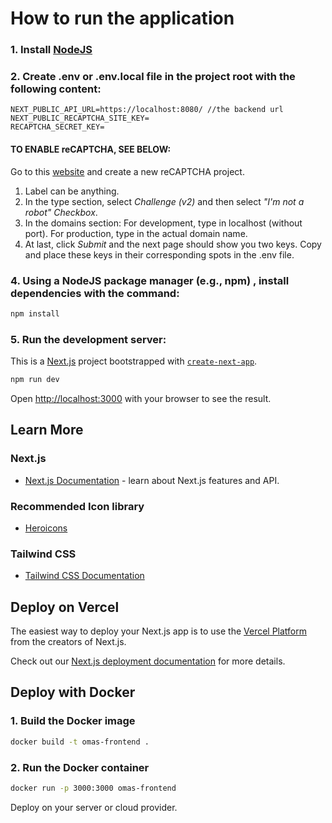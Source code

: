 # How to run the application

### 1. Install [NodeJS](https://nodejs.org)

### 2. Create .env or .env.local file in the project root with the following content:
```
NEXT_PUBLIC_API_URL=https://localhost:8080/ //the backend url
NEXT_PUBLIC_RECAPTCHA_SITE_KEY=
RECAPTCHA_SECRET_KEY=
```

#### TO ENABLE reCAPTCHA, SEE BELOW:
Go to this [website](https://www.google.com/recaptcha/admin/create) and create a new reCAPTCHA project.
1. Label can be anything.
2. In the type section, select *Challenge (v2)* and then select *"I'm not a robot" Checkbox*.
3. In the domains section: For development, type in localhost (without port). For production, type in the actual domain name.
4. At last, click *Submit* and the next page should show you two keys. Copy and place these keys in their corresponding spots in the .env file.

### 4. Using a NodeJS package manager (e.g., npm) , install dependencies with the command:
```bash
npm install
```


### 5. Run the development server:

This is a [Next.js](https://nextjs.org/) project bootstrapped with [`create-next-app`](https://github.com/vercel/next.js/tree/canary/packages/create-next-app).

```bash
npm run dev
```


Open [http://localhost:3000](http://localhost:3000) with your browser to see the result.

## Learn More

### Next.js
- [Next.js Documentation](https://nextjs.org/docs) - learn about Next.js features and API.

### Recommended Icon library
- [Heroicons](https://heroicons.com/)

### Tailwind CSS
- [Tailwind CSS Documentation](https://tailwindcss.com/docs)

## Deploy on Vercel

The easiest way to deploy your Next.js app is to use the [Vercel Platform](https://vercel.com/new?utm_medium=default-template&filter=next.js&utm_source=create-next-app&utm_campaign=create-next-app-readme) from the creators of Next.js.

Check out our [Next.js deployment documentation](https://nextjs.org/docs/deployment) for more details.

## Deploy with Docker

### 1. Build the Docker image
```bash
docker build -t omas-frontend .
```

### 2. Run the Docker container
```bash
docker run -p 3000:3000 omas-frontend
```

Deploy on your server or cloud provider.
